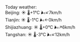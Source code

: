 Today weather:  
Beijing: ☀️ 🌡️+1°C 🌬️↙7km/h  
Tianjin: ☀️ 🌡️-1°C 🌬️←0km/h  
Shijiazhuang: ☀️ 🌡️+0°C 🌬️↗6km/h  
Tangshan: ☀️ 🌡️-3°C 🌬️↙12km/h  
